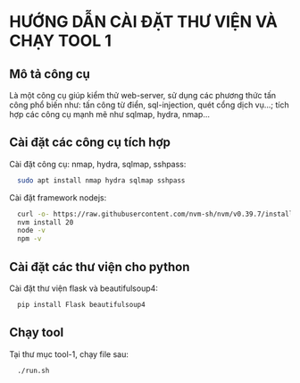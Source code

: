 
# HƯỚNG DẪN CÀI ĐẶT THƯ VIỆN VÀ CHẠY TOOL 1

## Mô tả công cụ
Là một công cụ giúp kiểm thử web-server, sử dụng các phương thức tấn công phổ biến như: tấn công từ điển, sql-injection, quét cổng dịch vụ...; tích hợp các công cụ mạnh mẽ như sqlmap, hydra, nmap...

## Cài đặt các công cụ tích hợp

Cài đặt công cụ: nmap, hydra, sqlmap, sshpass:

```bash
  sudo apt install nmap hydra sqlmap sshpass
```

Cài đặt framework nodejs:

```bash
  curl -o- https://raw.githubusercontent.com/nvm-sh/nvm/v0.39.7/install.sh | bash
  nvm install 20
  node -v
  npm -v
```
## Cài đặt các thư viện cho python

Cài đặt thư viện flask và beautifulsoup4:

```bash
  pip install Flask beautifulsoup4 
```

## Chạy tool

Tại thư mục tool-1, chạy file sau:

```bash
  ./run.sh
```
